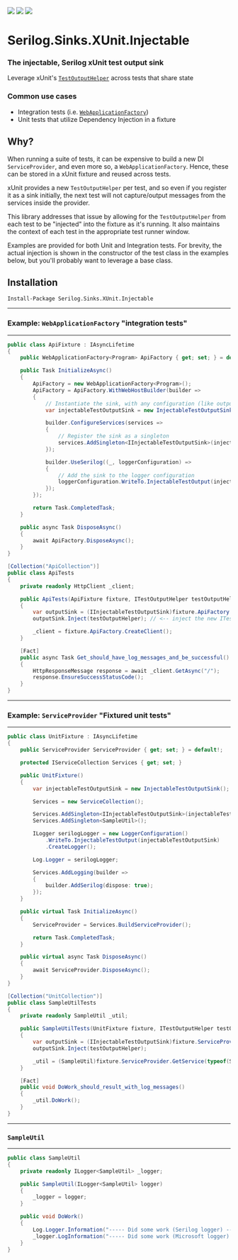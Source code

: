 [![](https://img.shields.io/nuget/v/Serilog.Sinks.XUnit.Injectable.svg?style=for-the-badge)](https://www.nuget.org/packages/Serilog.Sinks.XUnit.Injectable/)
[![](https://img.shields.io/github/actions/workflow/status/soenneker/serilog-sinks-xunit-injectable/publish.yml?style=for-the-badge)](https://github.com/soenneker/serilog-sinks-xunit-injectable/actions/workflows/publish.yml)
[![](https://img.shields.io/nuget/dt/Serilog.Sinks.XUnit.Injectable.svg?style=for-the-badge)](https://www.nuget.org/packages/Serilog.Sinks.XUnit.Injectable/)

# Serilog.Sinks.XUnit.Injectable
### The injectable, Serilog xUnit test output sink

Leverage xUnit's [`TestOutputHelper`](https://xunit.net/docs/capturing-output) across tests that share state

### Common use cases
- Integration tests (i.e. [`WebApplicationFactory`](https://docs.microsoft.com/en-us/aspnet/core/test/integration-tests?view=aspnetcore-6.0))
- Unit tests that utilize Dependency Injection in a fixture

## Why?
When running a suite of tests, it can be expensive to build a new DI `ServiceProvider`, and even more so, a `WebApplicationFactory`. Hence, these can be stored in a xUnit fixture and reused across tests. 

xUnit provides a new `TestOutputHelper` per test, and so even if you register it as a sink initially, the next test will not capture/output messages from the services inside the provider.

This library addresses that issue by allowing for the `TestOutputHelper` from each test to be "injected" into the fixture as it's running. It also maintains the context of each test in the appropriate test runner window.

Examples are provided for both Unit and Integration tests. For brevity, the actual injection is shown in the constructor of the test class in the examples below, but you'll probably want to leverage a base class.

## Installation

```
Install-Package Serilog.Sinks.XUnit.Injectable
```

---
### Example: `WebApplicationFactory` "integration tests"
---
```csharp
public class ApiFixture : IAsyncLifetime
{
    public WebApplicationFactory<Program> ApiFactory { get; set; } = default!;

    public Task InitializeAsync()
    {
        ApiFactory = new WebApplicationFactory<Program>();
        ApiFactory = ApiFactory.WithWebHostBuilder(builder =>
        {
            // Instantiate the sink, with any configuration (like outputTemplate, formatProvider)
            var injectableTestOutputSink = new InjectableTestOutputSink();

            builder.ConfigureServices(services =>
            {
                // Register the sink as a singleton
                services.AddSingleton<IInjectableTestOutputSink>(injectableTestOutputSink); 
            });

            builder.UseSerilog((_, loggerConfiguration) =>
            {
                // Add the sink to the logger configuration
                loggerConfiguration.WriteTo.InjectableTestOutput(injectableTestOutputSink);
            });
        });

        return Task.CompletedTask;
    }

    public async Task DisposeAsync()
    {
        await ApiFactory.DisposeAsync();
    }
}
```

```csharp
[Collection("ApiCollection")]
public class ApiTests
{
    private readonly HttpClient _client;

    public ApiTests(ApiFixture fixture, ITestOutputHelper testOutputHelper)
    {
        var outputSink = (IInjectableTestOutputSink)fixture.ApiFactory.Services.GetService(typeof(IInjectableTestOutputSink))!;
        outputSink.Inject(testOutputHelper); // <-- inject the new ITestOutputHelper into the sink

        _client = fixture.ApiFactory.CreateClient();
    }

    [Fact]
    public async Task Get_should_have_log_messages_and_be_successful()
    {
        HttpResponseMessage response = await _client.GetAsync("/");
        response.EnsureSuccessStatusCode();
    }
}
```

---
### Example: `ServiceProvider` "Fixtured unit tests"
---
```csharp
public class UnitFixture : IAsyncLifetime
{
    public ServiceProvider ServiceProvider { get; set; } = default!;

    protected IServiceCollection Services { get; set; }

    public UnitFixture()
    {
        var injectableTestOutputSink = new InjectableTestOutputSink();

        Services = new ServiceCollection();

        Services.AddSingleton<IInjectableTestOutputSink>(injectableTestOutputSink);
        Services.AddSingleton<SampleUtil>();

        ILogger serilogLogger = new LoggerConfiguration()
            .WriteTo.InjectableTestOutput(injectableTestOutputSink)
            .CreateLogger();

        Log.Logger = serilogLogger;

        Services.AddLogging(builder =>
        {
            builder.AddSerilog(dispose: true);
        });
    }

    public virtual Task InitializeAsync()
    {
        ServiceProvider = Services.BuildServiceProvider();

        return Task.CompletedTask;
    }

    public virtual async Task DisposeAsync()
    {
        await ServiceProvider.DisposeAsync();
    }
}

```

```csharp
[Collection("UnitCollection")]
public class SampleUtilTests
{
    private readonly SampleUtil _util;

    public SampleUtilTests(UnitFixture fixture, ITestOutputHelper testOutputHelper)
    {
        var outputSink = (IInjectableTestOutputSink)fixture.ServiceProvider.GetService(typeof(IInjectableTestOutputSink));
        outputSink.Inject(testOutputHelper);

        _util = (SampleUtil)fixture.ServiceProvider.GetService(typeof(SampleUtil));
    }

    [Fact]
    public void DoWork_should_result_with_log_messages()
    {
        _util.DoWork();
    }
}
```
---
### `SampleUtil`
---
```csharp
public class SampleUtil
{
    private readonly ILogger<SampleUtil> _logger;

    public SampleUtil(ILogger<SampleUtil> logger)
    {
        _logger = logger;
    }

    public void DoWork()
    {
        Log.Logger.Information("----- Did some work (Serilog logger) -----");
        _logger.LogInformation("----- Did some work (Microsoft logger) -----");
    }
}
```